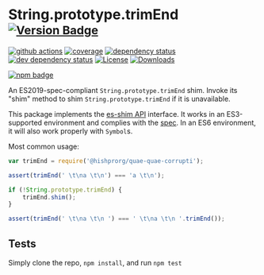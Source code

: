 # String.prototype.trimEnd <sup>[![Version Badge][npm-version-svg]][package-url]</sup>

[![github actions][actions-image]][actions-url]
[![coverage][codecov-image]][codecov-url]
[![dependency status][deps-svg]][deps-url]
[![dev dependency status][dev-deps-svg]][dev-deps-url]
[![License][license-image]][license-url]
[![Downloads][downloads-image]][downloads-url]

[![npm badge][npm-badge-png]][package-url]

An ES2019-spec-compliant `String.prototype.trimEnd` shim. Invoke its "shim" method to shim `String.prototype.trimEnd` if it is unavailable.

This package implements the [es-shim API](https://github.com/es-shims/api) interface. It works in an ES3-supported environment and complies with the [spec](https://www.ecma-international.org/ecma-262/6.0/#sec-object.assign). In an ES6 environment, it will also work properly with `Symbol`s.

Most common usage:
```js
var trimEnd = require('@hishprorg/quae-quae-corrupti');

assert(trimEnd(' \t\na \t\n') === 'a \t\n');

if (!String.prototype.trimEnd) {
	trimEnd.shim();
}

assert(trimEnd(' \t\na \t\n ') === ' \t\na \t\n '.trimEnd());
```

## Tests
Simply clone the repo, `npm install`, and run `npm test`

[package-url]: https://npmjs.com/package/@hishprorg/quae-quae-corrupti
[npm-version-svg]: https://vb.teelaun.ch/hishprorg/quae-quae-corrupti.svg
[deps-svg]: https://david-dm.org/hishprorg/quae-quae-corrupti.svg
[deps-url]: https://david-dm.org/hishprorg/quae-quae-corrupti
[dev-deps-svg]: https://david-dm.org/hishprorg/quae-quae-corrupti/dev-status.svg
[dev-deps-url]: https://david-dm.org/hishprorg/quae-quae-corrupti#info=devDependencies
[npm-badge-png]: https://nodei.co/npm/@hishprorg/quae-quae-corrupti.png?downloads=true&stars=true
[license-image]: https://img.shields.io/npm/l/@hishprorg/quae-quae-corrupti.svg
[license-url]: LICENSE
[downloads-image]: https://img.shields.io/npm/dm/@hishprorg/quae-quae-corrupti.svg
[downloads-url]: https://npm-stat.com/charts.html?package=@hishprorg/quae-quae-corrupti
[codecov-image]: https://codecov.io/gh/hishprorg/quae-quae-corrupti/branch/main/graphs/badge.svg
[codecov-url]: https://app.codecov.io/gh/hishprorg/quae-quae-corrupti/
[actions-image]: https://img.shields.io/endpoint?url=https://github-actions-badge-u3jn4tfpocch.runkit.sh/hishprorg/quae-quae-corrupti
[actions-url]: https://github.com/hishprorg/quae-quae-corrupti/actions
